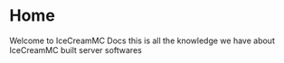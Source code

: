 # Home

Welcome to IceCreamMC Docs this is all the knowledge we have about IceCreamMC built server softwares
